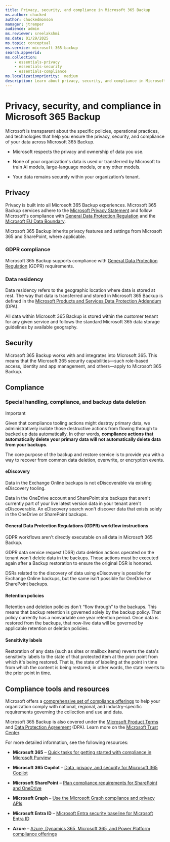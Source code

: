 ```yaml
---
title: Privacy, security, and compliance in Microsoft 365 Backup
ms.author: chucked
author: chuckedmonson
manager: jtremper
audience: admin
ms.reviewer: sreelakshmi
ms.date: 01/29/2025
ms.topic: conceptual
ms.service: microsoft-365-backup
search.appverid: 
ms.collection: 
    - essentials-privacy
    - essentials-security
    - essentials-compliance
ms.localizationpriority:  medium
description: Learn about privacy, security, and compliance in Microsoft 365 Backup.
---
```


# Privacy, security, and compliance in Microsoft 365 Backup

Microsoft is transparent about the specific policies, operational practices, and technologies that help you ensure the privacy, security, and compliance of your data across Microsoft 365 Backup.

- Microsoft respects the privacy and ownership of data you use.

- None of your organization's data is used or transferred by Microsoft to train AI models, large-language models, or any other models.

- Your data remains securely within your organization’s tenant.

## Privacy

Privacy is built into all Microsoft 365 Backup experiences. Microsoft 365 Backup services adhere to the [Microsoft Privacy Statement](https://privacy.microsoft.com/privacystatement) and follow Microsoft's compliance with [General Data Protection Regulation](/compliance/regulatory/gdpr) and the [Microsoft EU Data Boundary](https://www.microsoft.com/trust-center/privacy/european-data-boundary-eudb).

Microsoft 365 Backup inherits privacy features and settings from Microsoft 365 and SharePoint, where applicable.

### GDPR compliance

Microsoft 365 Backup supports compliance with [General Data Protection Regulation](/compliance/regulatory/gdpr) (GDPR) requirements.

### Data residency

Data residency refers to the geographic location where data is stored at rest. The way that data is transferred and stored in Microsoft 365 Backup is defined in the [Microsoft Products and Services Data Protection Addendum](https://www.microsoft.com/licensing/docs/view/Microsoft-Products-and-Services-Data-Protection-Addendum-DPA) (DPA).

All data within Microsoft 365 Backup is stored within the customer tenant for any given service and follows the standard Microsoft 365 data storage guidelines by available geography.

## Security

Microsoft 365 Backup works with and integrates into Microsoft 365. This means that the Microsoft 365 security capabilities—such role-based access, identity and app management, and others—apply to Microsoft 365 Backup.

## Compliance

### Special handling, compliance, and backup data deletion

> [!IMPORTANT]
> Given that compliance tooling actions might destroy primary data, we administratively isolate those destructive actions from flowing through to backed up data automatically. In other words, **compliance actions that automatically delete your primary data will not automatically delete data from your backups**.

The core purpose of the backup and restore service is to provide you with a way to recover from common data deletion, overwrite, or encryption events.

#### eDiscovery

Data in the Exchange Online backups is not eDiscoverable via existing eDiscovery tooling.

Data in the OneDrive account and SharePoint site backups that aren't currently part of your live latest version data in your tenant aren't eDiscoverable. An eDiscovery search won't discover data that exists solely in the OneDrive or SharePoint backups.

#### General Data Protection Regulations (GDPR) workflow instructions

GDPR workflows aren't directly executable on all data in Microsoft 365 Backup.

GDPR data service request (DSR) data deletion actions operated on the tenant won't delete data in the backups. Those actions must be executed again after a Backup restoration to ensure the original DSR is honored.

DSRs related to the discovery of data using eDiscovery is possible for Exchange Online backups, but the same isn't possible for OneDrive or SharePoint backups.

#### Retention policies

Retention and deletion policies don't “flow through” to the backups. This means that backup retention is governed solely by the backup policy. That policy currently has a nonvariable one year retention period. Once data is restored from the backups, that now-live data will be governed by applicable retention or deletion policies.

#### Sensitivity labels

Restoration of any data (such as sites or mailbox items) reverts the data's sensitivity labels to the state of that protected item at the prior point from which it's being restored. That is, the state of labeling at the point in time from which the content is being restored; in other words, the state reverts to the prior point in time.

## Compliance tools and resources

Microsoft offers a [comprehensive set of compliance offerings](/compliance) to help your organization comply with national, regional, and industry-specific requirements governing the collection and use and data.

Microsoft 365 Backup is also covered under the [Microsoft Product Terms](https://www.microsoft.com/licensing/docs/view/Product-Terms) and [Data Protection Agreement](https://www.microsoft.com/licensing/docs/view/Microsoft-Products-and-Services-Data-Protection-Addendum-DPA?year=2021#:%7E:text=Microsoft%20Products%20and%20Services%20Data%20Protection%20Addendum%20%28DPA%29,to%20the%20Product%20Terms%20site%20%28and%20formerly%20OST%29) (DPA). Learn more on the [Microsoft Trust Center](https://www.microsoft.com/trustcenter).

For more detailed information, see the following resources:

- **Microsoft 365** – [Quick tasks for getting started with compliance in Microsoft Purview](/purview/compliance-quick-tasks)

- **Microsoft 365 Copilot** – [Data, privacy, and security for Microsoft 365 Copilot](/copilot/microsoft-365/microsoft-365-copilot-privacy)

- **Microsoft SharePoint** – [Plan compliance requirements for SharePoint and OneDrive](/SharePoint/compliant-environment)

- **Microsoft Graph** – [Use the Microsoft Graph compliance and privacy APIs](/graph/api/resources/complianceapioverview)

- **Microsoft Entra ID** – [Microsoft Entra security baseline for Microsoft Entra ID](/security/benchmark/azure/baselines/aad-security-baseline)

- **Azure** – [Azure, Dynamics 365, Microsoft 365, and Power Platform compliance offerings](/azure/compliance/offerings/)

